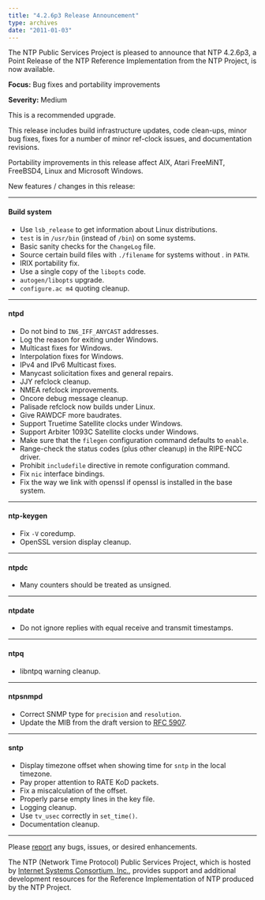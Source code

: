 ```yaml
---
title: "4.2.6p3 Release Announcement"
type: archives
date: "2011-01-03"
---
```


The NTP Public Services Project is pleased to announce that NTP 4.2.6p3, a Point Release of the NTP Reference Implementation from the NTP
Project, is now available. 

**Focus:** Bug fixes and portability improvements

**Severity:** Medium

This is a recommended upgrade.

This release includes build infrastructure updates, code clean-ups, minor bug fixes, fixes for a number of minor ref-clock issues, and
documentation revisions.

Portability improvements in this release affect AIX, Atari FreeMiNT, FreeBSD4, Linux and Microsoft Windows.

New features / changes in this release:

* * *

#### Build system

* Use `lsb_release` to get information about Linux distributions.
* `test` is in `/usr/bin` (instead of `/bin`) on some systems.
* Basic sanity checks for the `ChangeLog` file.
* Source certain build files with `./filename` for systems without . in `PATH`.
* IRIX portability fix.
* Use a single copy of the `libopts` code.
* `autogen/libopts` upgrade.
* `configure.ac m4` quoting cleanup.

* * *

#### ntpd

* Do not bind to `IN6_IFF_ANYCAST` addresses.
* Log the reason for exiting under Windows.
* Multicast fixes for Windows.
* Interpolation fixes for Windows.
* IPv4 and IPv6 Multicast fixes.
* Manycast solicitation fixes and general repairs.
* JJY refclock cleanup.
* NMEA refclock improvements.
* Oncore debug message cleanup.
* Palisade refclock now builds under Linux.
* Give RAWDCF more baudrates.
* Support Truetime Satellite clocks under Windows.
* Support Arbiter 1093C Satellite clocks under Windows.
* Make sure that the `filegen` configuration command defaults to `enable`.
* Range-check the status codes (plus other cleanup) in the RIPE-NCC driver.
* Prohibit `includefile` directive in remote configuration command.
* Fix `nic` interface bindings.
* Fix the way we link with openssl if openssl is installed in the base system.

* * *

#### ntp-keygen

* Fix `-V` coredump.
* OpenSSL version display cleanup.

* * *

#### ntpdc

* Many counters should be treated as unsigned.

* * *

#### ntpdate

* Do not ignore replies with equal receive and transmit timestamps.

* * *

#### ntpq

* libntpq warning cleanup.

* * *

#### ntpsnmpd

* Correct SNMP type for `precision` and `resolution`.
* Update the MIB from the draft version to [RFC 5907](/reflib/rfc/rfc5907.txt).

* * *

#### sntp

* Display timezone offset when showing time for `sntp` in the local timezone.
* Pay proper attention to RATE KoD packets.
* Fix a miscalculation of the offset.
* Properly parse empty lines in the key file.
* Logging cleanup.
* Use `tv_usec` correctly in `set_time()`.
* Documentation cleanup.

* * *

Please [report](https://bugs.ntp.org/) any bugs, issues, or desired enhancements.

The NTP (Network Time Protocol) Public Services Project, which is hosted by [Internet Systems Consortium, Inc.](https://www.isc.org/), provides support and additional development resources for the Reference Implementation of NTP produced by the NTP Project.